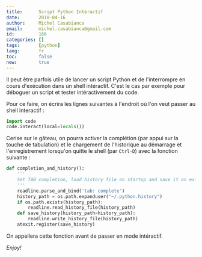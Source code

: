 ```yaml
---
title:      Script Python Intéractif
date:       2018-04-16
author:     Michel Casabianca
email:      michel.casabianca@gmail.com
id:         166
categories: []
tags:       [python]
lang:       fr
toc:        false
new:        true
---
```


Il peut être parfois utile de lancer un script Python et de l'interrompre en cours d'exécution dans un shell intéractif. C'est le cas par exemple pour déboguer un script et tester intéractivement du code.

<!--more-->

Pour ce faire, on écrira les lignes suivantes à l'endroit où l'on veut passer au shell interactif :

```python
import code
code.interact(local=locals())
```

Cerise sur le gâteau, on pourra activer la complétion (par appui sur la touche de tabulation) et le chargement de l'historique au démarrage et l'enregistrement lorsqu'on quitte le shell (par `Ctrl-D`) avec la fonction suivante :

```python
def completion_and_history():
    '''
    Set TAB completion, load history file on startup and save it on exit.
    '''
    readline.parse_and_bind('tab: complete')
    history_path = os.path.expanduser("~/.python.history")
    if os.path.exists(history_path):
        readline.read_history_file(history_path)
    def save_history(history_path=history_path):
        readline.write_history_file(history_path)
    atexit.register(save_history)
```

On appellera cette fonction avant de passer en mode intéractif.

*Enjoy!*
